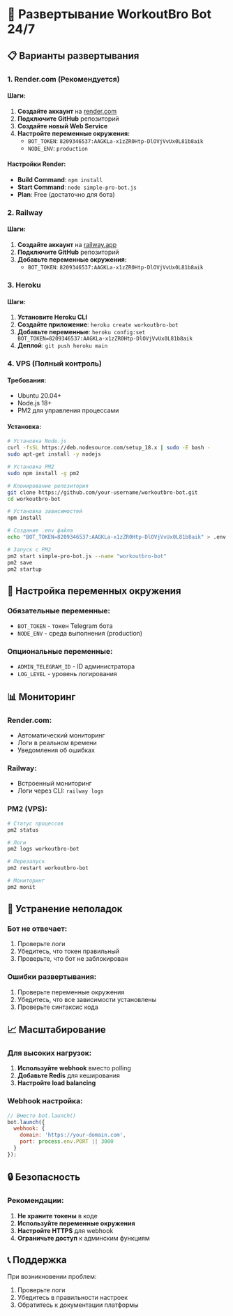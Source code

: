 # 🚀 Развертывание WorkoutBro Bot 24/7

## 📋 Варианты развертывания

### 1. Render.com (Рекомендуется)

#### Шаги:
1. **Создайте аккаунт** на [render.com](https://render.com)
2. **Подключите GitHub** репозиторий
3. **Создайте новый Web Service**
4. **Настройте переменные окружения:**
   - `BOT_TOKEN`: `8209346537:AAGKLa-x1zZR0Htp-DlOVjVvUx0L81b8aik`
   - `NODE_ENV`: `production`

#### Настройки Render:
- **Build Command**: `npm install`
- **Start Command**: `node simple-pro-bot.js`
- **Plan**: Free (достаточно для бота)

### 2. Railway

#### Шаги:
1. **Создайте аккаунт** на [railway.app](https://railway.app)
2. **Подключите GitHub** репозиторий
3. **Добавьте переменные окружения:**
   - `BOT_TOKEN`: `8209346537:AAGKLa-x1zZR0Htp-DlOVjVvUx0L81b8aik`

### 3. Heroku

#### Шаги:
1. **Установите Heroku CLI**
2. **Создайте приложение**: `heroku create workoutbro-bot`
3. **Добавьте переменные**: `heroku config:set BOT_TOKEN=8209346537:AAGKLa-x1zZR0Htp-DlOVjVvUx0L81b8aik`
4. **Деплой**: `git push heroku main`

### 4. VPS (Полный контроль)

#### Требования:
- Ubuntu 20.04+
- Node.js 18+
- PM2 для управления процессами

#### Установка:
```bash
# Установка Node.js
curl -fsSL https://deb.nodesource.com/setup_18.x | sudo -E bash -
sudo apt-get install -y nodejs

# Установка PM2
sudo npm install -g pm2

# Клонирование репозитория
git clone https://github.com/your-username/workoutbro-bot.git
cd workoutbro-bot

# Установка зависимостей
npm install

# Создание .env файла
echo "BOT_TOKEN=8209346537:AAGKLa-x1zZR0Htp-DlOVjVvUx0L81b8aik" > .env

# Запуск с PM2
pm2 start simple-pro-bot.js --name "workoutbro-bot"
pm2 save
pm2 startup
```

## 🔧 Настройка переменных окружения

### Обязательные переменные:
- `BOT_TOKEN` - токен Telegram бота
- `NODE_ENV` - среда выполнения (production)

### Опциональные переменные:
- `ADMIN_TELEGRAM_ID` - ID администратора
- `LOG_LEVEL` - уровень логирования

## 📊 Мониторинг

### Render.com:
- Автоматический мониторинг
- Логи в реальном времени
- Уведомления об ошибках

### Railway:
- Встроенный мониторинг
- Логи через CLI: `railway logs`

### PM2 (VPS):
```bash
# Статус процессов
pm2 status

# Логи
pm2 logs workoutbro-bot

# Перезапуск
pm2 restart workoutbro-bot

# Мониторинг
pm2 monit
```

## 🚨 Устранение неполадок

### Бот не отвечает:
1. Проверьте логи
2. Убедитесь, что токен правильный
3. Проверьте, что бот не заблокирован

### Ошибки развертывания:
1. Проверьте переменные окружения
2. Убедитесь, что все зависимости установлены
3. Проверьте синтаксис кода

## 📈 Масштабирование

### Для высоких нагрузок:
1. **Используйте webhook** вместо polling
2. **Добавьте Redis** для кеширования
3. **Настройте load balancing**

### Webhook настройка:
```javascript
// Вместо bot.launch()
bot.launch({
  webhook: {
    domain: 'https://your-domain.com',
    port: process.env.PORT || 3000
  }
});
```

## 🔒 Безопасность

### Рекомендации:
1. **Не храните токены** в коде
2. **Используйте переменные окружения**
3. **Настройте HTTPS** для webhook
4. **Ограничьте доступ** к админским функциям

## 📞 Поддержка

При возникновении проблем:
1. Проверьте логи
2. Убедитесь в правильности настроек
3. Обратитесь к документации платформы
